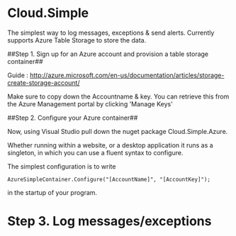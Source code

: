 Cloud.Simple
===========

The simplest way to log messages, exceptions & send alerts.
Currently supports Azure Table Storage to store the data.


##Step 1. Sign up for an Azure account and provision a table storage container##

Guide : http://azure.microsoft.com/en-us/documentation/articles/storage-create-storage-account/

Make sure to copy down the Accountname & key. You can retrieve this from the Azure Management portal by clicking 'Manage Keys'


##Step 2. Configure your Azure container##

Now, using Visual Studio pull down the nuget package Cloud.Simple.Azure. 

Whether running within a website, or a desktop application it runs as a singleton, in which you can use a fluent syntax to configure.

The simplest configuration is to write 

```
AzureSimpleContainer.Configure("[AccountName]", "[AccountKey]");
```

in the startup of your program.

Step 3. Log messages/exceptions
======================================
